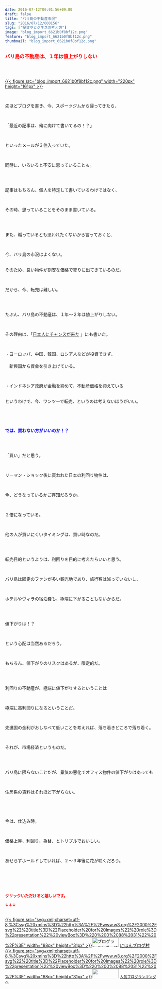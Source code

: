 ```yaml
---
date: 2016-07-12T00:01:56+09:00
draft: false
title: "バリ島の不動産市況"
slug: "2016/07/12/000156"
tags: ["投資やビジネスの考え方"]
image: "blog_import_6621b0f8bf12c.png"
feature: "blog_import_6621b0f8bf12c.png"
thumbnail: "blog_import_6621b0f8bf12c.png"
---
```

<p><font color="#ff0000" size="3"><strong>バリ島の不動産は、１年は値上がりしない</strong></font></p><br/><p><br/><a href="blog_import_6621b0fa0c266.png">{{< figure src="blog_import_6621b0f8bf12c.png" width="220px" height="161px" >}}</a> <br/></p><br/><p>先ほどブログを書き、今、スポーツジムから帰ってきたら、</p><br/><p>「最近の記事は、俺に向けて書いてるの！？」</p><br/><p>といったメールが３件入っていた。</p><br/><p>同時に、いろいろと不安に思っていることも。</p><br/><p><br/>記事はもちろん、個人を特定して書いているわけではなく、</p><br/><p>その時、思っていることをそのまま書いている。</p><br/><p><br/>また、煽っているとも思われたくないから言っておくと、</p><br/><p>今、バリ島の市況はよくない。</p><p><br/>そのため、良い物件が割安な価格で売りに出てきているのだ。</p><br/><p>だから、今、転売は難しい。</p><br/><p><br/>たぶん、バリ島の不動産は、１年～２年は値上がりしない。</p><br/><p>その理由は、「<a href="http://ameblo.jp/baliclub/entry-12178854698.html" target="_blank">日本人にチャンスが来た</a> 」にも書いた。</p><br/><p>・ヨーロッパ、中国、韓国、ロシア人などが投資できず、<br/>　<br/>　新興国から資金を引き上げている。</p><br/><p>・インドネシア政府が金融を締めて、不動産価格を抑えている</p><p><br/>というわけで、今、ワンツーで転売、というのは考えないほうがいい。</p><p><br/></p><br/><p><font color="#0000ff"><strong>では、買わない方がいいのか！？</strong></font></p><br/><br/><p>「買い」だと思う。</p><p><br/></p><p>リーマン・ショック後に買われた日本の利回り物件は、</p><br/><p>今、どうなっているかご存知だろうか。</p><br/><p>２倍になっている。</p><br/><p>他の人が買いにくいタイミングは、買い時なのだ。</p><br/><p><br/>転売目的というよりは、利回りを目的に考えたらいいと思う。</p><br/><p>バリ島は固定のファンが多い観光地であり、旅行客は減っていないし、</p><br/><p>ホテルやヴィラの宿泊費も、極端に下がることもないからだ。</p><br/><br/><p>値下がりは！？</p><br/><p>という心配は当然あるだろう。</p><br/><p>もちろん、値下がりのリスクはあるが、限定的だ。</p><br/><br/><p>利回りの不動産が、極端に値下がりするということは</p><br/><p>極端に高利回りになるということだ。</p><br/><p>先進国の金利がおしなべて低いことを考えれば、落ち着きどころで落ち着く。</p><br/><p>それが、市場経済というものだ。</p><br/><br/><p>バリ島に限らないことだが、景気の悪化でオフィス物件の値下がりはあっても</p><br/><p>住居系の賃料はそれほど下がらない。</p><p><br/></p><br/><p>今は、仕込み時。</p><br/><p>価格上昇、利回り、為替、とトリプルでおいしい。</p><br/><p>あせらずホールドしていれば、２～３年後に花が咲くだろう。</p><br/><br/><br/><br/><p><font color="#ff0000" size="2"><strong>クリックいただけると嬉しいです。<br/></strong></font></p><p><font color="#ff0000" size="2"><strong>↓↓↓</strong></font></p><p><br/><a href="http://www.blogmura.com/ranking.html" target="_blank">{{< figure src="svg+xml;charset=utf-8,%3Csvg%20xmlns%3D%22http%3A%2F%2Fwww.w3.org%2F2000%2Fsvg%22%20title%3D%22Placeholder%20for%20Images%22%20role%3D%22presentation%22%20viewBox%3D%220%200%2088%2031%22%20%2F%3E" width="88px" height="31px" >}}<noscript><img border="0" alt="ブログランキング・にほんブログ村へ" src="https://img-proxy.blog-video.jp/images?url=http%3A%2F%2Fwww.blogmura.com%2Fimg%2Fwww88_31.gif" width="88" height="31"></noscript></a> <a href="http://www.blogmura.com/ranking.html" target="_blank">にほんブログ村</a> <br/><a title="人気ブログランキングへ" href="link.php?1804582">{{< figure src="svg+xml;charset=utf-8,%3Csvg%20xmlns%3D%22http%3A%2F%2Fwww.w3.org%2F2000%2Fsvg%22%20title%3D%22Placeholder%20for%20Images%22%20role%3D%22presentation%22%20viewBox%3D%220%200%2088%2031%22%20%2F%3E" width="88px" height="31px" >}}<noscript><img border="0" src="https://blog.with2.net/img/banner/banner_22.gif" width="88" height="31"></noscript></a> <a style="FONT-SIZE: 12px" href="link.php?1804582">人気ブログランキングへ</a> </p>

